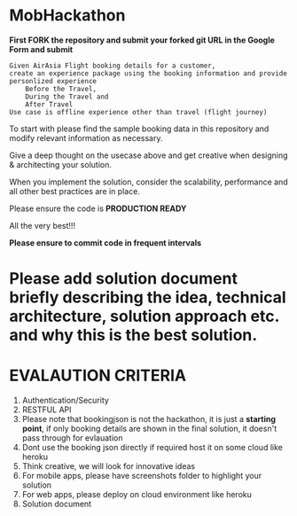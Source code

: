 # MobHackathon

**First FORK the repository and submit your forked git URL in the Google Form and submit**

```
Given AirAsia Flight booking details for a customer, 
create an experience package using the booking information and provide personlized experience 
    Before the Travel, 
    During the Travel and 
    After Travel 
Use case is offline experience other than travel (flight journey)
```

To start with please find the sample booking data in this repository and modify relevant information as necessary.

Give a deep thought on the usecase above and get creative when designing & architecting your solution.

When you implement the solution, consider the scalability, performance and all other best practices are in place.

Please ensure the code is **PRODUCTION READY**

All the very best!!!

**Please ensure to commit code in frequent intervals**

# Please add solution document briefly describing the idea, technical architecture, solution approach etc. and why this is the best solution.

# EVALAUTION CRITERIA

1) Authentication/Security
2) RESTFUL API
3) Please note that bookingjson is not the hackathon, it is just a **starting point**, if only booking details are shown in the final solution, it doesn't pass through for evlauation 
4) Dont use the booking json directly if required host it on some cloud like heroku
5) Think creative, we will look for innovative ideas
6) For mobile apps, please have screenshots folder to highlight your solution
7) For web apps, please deploy on cloud environment like heroku
8) Solution document



